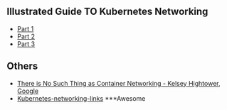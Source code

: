 Illustrated Guide TO Kubernetes Networking
------------------------------------------
* [Part 1](https://itnext.io/an-illustrated-guide-to-kubernetes-networking-part-1-d1ede3322727)
* [Part 2](https://itnext.io/an-illustrated-guide-to-kubernetes-networking-part-2-13fdc6c4e24c)
* [Part 3](https://itnext.io/kubernetes-networking-behind-the-scenes-39a1ab1792bb)

Others
------
* [There is No Such Thing as Container Networking - Kelsey Hightower, Google](https://www.youtube.com/watch?v=t98CX8Tberc)
* [Kubernetes-networking-links](https://github.com/nleiva/kubernetes-networking-links) ***Awesome
